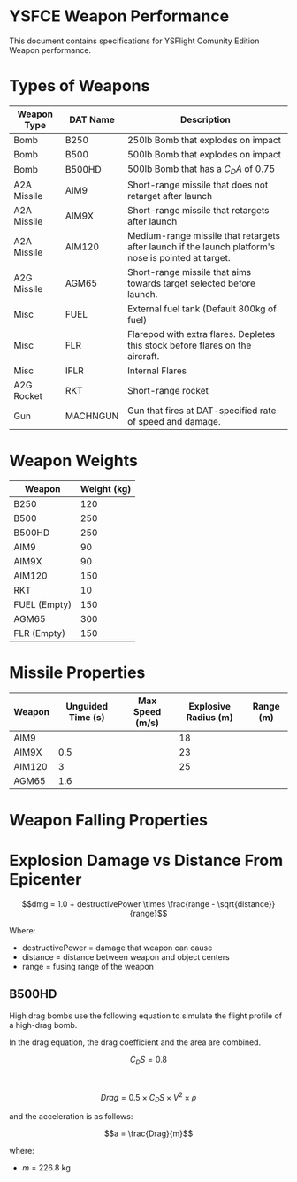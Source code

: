 # YSFCE Weapon Performance

This document contains specifications for YSFlight Comunity Edition Weapon performance.


# Types of Weapons

| Weapon Type | DAT Name | Description | 
| -- | -- | -- |
| Bomb | B250 | 250lb Bomb that explodes on impact |
| Bomb | B500 | 500lb Bomb that explodes on impact | 
| Bomb | B500HD | 500lb Bomb that has a $C_D A$ of 0.75 | 
| A2A Missile | AIM9 | Short-range missile that does not retarget after launch |
| A2A Missile | AIM9X | Short-range missile that retargets after launch | 
| A2A Missile | AIM120 | Medium-range missile that retargets after launch if the launch platform's nose is pointed at target. | 
| A2G Missile | AGM65 | Short-range missile that aims towards target selected before launch. |
| Misc | FUEL | External fuel tank (Default 800kg of fuel) | 
| Misc | FLR | Flarepod with extra flares. Depletes this stock before flares on the aircraft. |
| Misc | IFLR | Internal Flares | 
| A2G Rocket | RKT | Short-range rocket | 
| Gun | MACHNGUN | Gun that fires at DAT-specified rate of speed and damage. | 





# Weapon Weights

| Weapon | Weight (kg) | 
| -- | -- |
| B250 | 120  |
| B500 |  250 |
| B500HD | 250  |
| AIM9 |  90 |
| AIM9X | 90  |
| AIM120 | 150  |
| RKT |  10  |
| FUEL (Empty) |  150  |
| AGM65 | 300  |
| FLR (Empty) |  150 |




# Missile Properties

| Weapon | Unguided Time (s) | Max Speed (m/s) | Explosive Radius (m) | Range (m) |
| -- | -- | -- | -- | -- |
| AIM9 |    |  | 18 |  |
| AIM9X | 0.5 |  | 23 |  |
| AIM120 | 3 |  | 25 |  |
| AGM65 | 1.6 |  |  |  |


# Weapon Falling Properties





# Explosion Damage vs Distance From Epicenter



$$dmg = 1.0 + destructivePower \times \frac{range - \sqrt{distance}}{range}$$

Where:
- destructivePower = damage that weapon can cause
- distance = distance between weapon and object centers
- range = fusing range of the weapon

## B500HD

High drag bombs use the following equation to simulate the flight profile of a high-drag bomb.

In the drag equation, the drag coefficient and the area are combined.

$$C_D S = 0.8$$

<br>

$$Drag = 0.5 \times C_D S \times V^2 \times \rho$$

and the acceleration is as follows:

$$a = \frac{Drag}{m}$$

where:
- $m$ = 226.8 kg